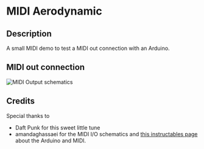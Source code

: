 # MIDI Aerodynamic
## Description
A small MIDI demo to test a MIDI out connection with an Arduino.

## MIDI out connection
![MIDI Output schematics](http://i.imgur.com/fK5Aqsk.jpg)

## Credits
Special thanks to
* Daft Punk for this sweet little tune
* amandaghassaei for the MIDI I/O schematics and [this instructables page](http://www.instructables.com/id/Send-and-Receive-MIDI-with-Arduino/?ALLSTEPS) about the Arduino and MIDI.
